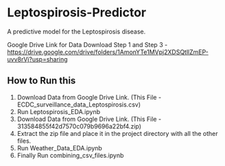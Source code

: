 # Leptospirosis-Predictor
A predictive model for the Leptospirosis disease.

Google Drive Link for Data Download Step 1 and Step 3 - https://drive.google.com/drive/folders/1AmonYTe1MVpj2XDSQtllZmEP-uvv8rVj?usp=sharing
## How to Run this
1. Download Data from Google Drive Link. (This File - ECDC_surveillance_data_Leptospirosis.csv)
2. Run Leptospirosis_EDA.ipynb
3. Download Data from Google Drive Link. (This File - 313584855f42d7570c079b9696a22bf4.zip)
4. Extract the zip file and place it in the project directory with all the other files.
5. Run Weather_Data_EDA.ipynb
6. Finally Run combining_csv_files.ipynb

